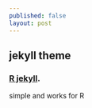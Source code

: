 ```yaml
---
published: false
layout: post
---
```

## jekyll theme

###  [R jekyll](https://github.com/yihui/knitr-jekyll). 
simple and works for R



